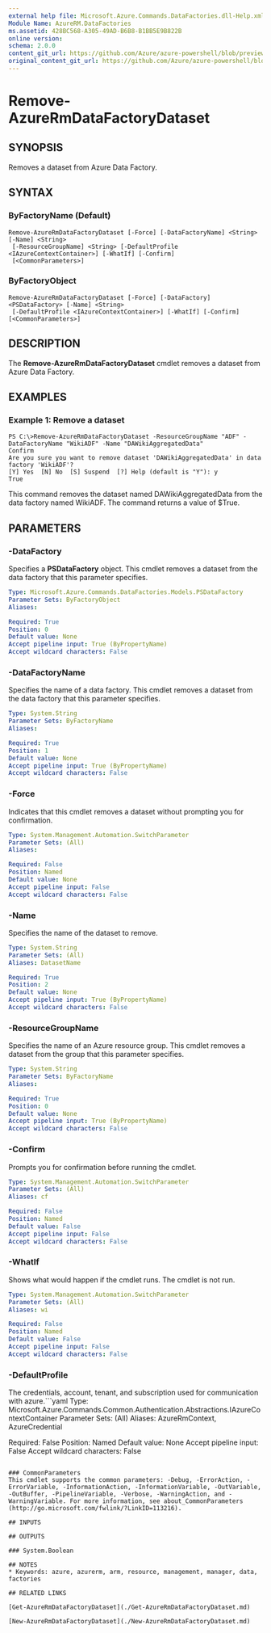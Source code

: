 ```yaml
---
external help file: Microsoft.Azure.Commands.DataFactories.dll-Help.xml
Module Name: AzureRM.DataFactories
ms.assetid: 428BC568-A305-49AD-B6B8-B1BB5E9B822B
online version:
schema: 2.0.0
content_git_url: https://github.com/Azure/azure-powershell/blob/preview/src/ResourceManager/DataFactories/Commands.DataFactories/help/Remove-AzureRmDataFactoryDataset.md
original_content_git_url: https://github.com/Azure/azure-powershell/blob/preview/src/ResourceManager/DataFactories/Commands.DataFactories/help/Remove-AzureRmDataFactoryDataset.md
---
```


# Remove-AzureRmDataFactoryDataset

## SYNOPSIS
Removes a dataset from Azure Data Factory.

## SYNTAX

### ByFactoryName (Default)
```
Remove-AzureRmDataFactoryDataset [-Force] [-DataFactoryName] <String> [-Name] <String>
 [-ResourceGroupName] <String> [-DefaultProfile <IAzureContextContainer>] [-WhatIf] [-Confirm]
 [<CommonParameters>]
```

### ByFactoryObject
```
Remove-AzureRmDataFactoryDataset [-Force] [-DataFactory] <PSDataFactory> [-Name] <String>
 [-DefaultProfile <IAzureContextContainer>] [-WhatIf] [-Confirm] [<CommonParameters>]
```

## DESCRIPTION
The **Remove-AzureRmDataFactoryDataset** cmdlet removes a dataset from Azure Data Factory.

## EXAMPLES

### Example 1: Remove a dataset
```
PS C:\>Remove-AzureRmDataFactoryDataset -ResourceGroupName "ADF" -DataFactoryName "WikiADF" -Name "DAWikiAggregatedData"
Confirm
Are you sure you want to remove dataset 'DAWikiAggregatedData' in data factory 'WikiADF'? 
[Y] Yes  [N] No  [S] Suspend  [?] Help (default is "Y"): y
True
```

This command removes the dataset named DAWikiAggregatedData from the data factory named WikiADF.
The command returns a value of $True.

## PARAMETERS

### -DataFactory
Specifies a **PSDataFactory** object.
This cmdlet removes a dataset from the data factory that this parameter specifies.

```yaml
Type: Microsoft.Azure.Commands.DataFactories.Models.PSDataFactory
Parameter Sets: ByFactoryObject
Aliases: 

Required: True
Position: 0
Default value: None
Accept pipeline input: True (ByPropertyName)
Accept wildcard characters: False
```

### -DataFactoryName
Specifies the name of a data factory.
This cmdlet removes a dataset from the data factory that this parameter specifies.

```yaml
Type: System.String
Parameter Sets: ByFactoryName
Aliases: 

Required: True
Position: 1
Default value: None
Accept pipeline input: True (ByPropertyName)
Accept wildcard characters: False
```

### -Force
Indicates that this cmdlet removes a dataset without prompting you for confirmation.

```yaml
Type: System.Management.Automation.SwitchParameter
Parameter Sets: (All)
Aliases: 

Required: False
Position: Named
Default value: None
Accept pipeline input: False
Accept wildcard characters: False
```

### -Name
Specifies the name of the dataset to remove.

```yaml
Type: System.String
Parameter Sets: (All)
Aliases: DatasetName

Required: True
Position: 2
Default value: None
Accept pipeline input: True (ByPropertyName)
Accept wildcard characters: False
```

### -ResourceGroupName
Specifies the name of an Azure resource group.
This cmdlet removes a dataset from the group that this parameter specifies.

```yaml
Type: System.String
Parameter Sets: ByFactoryName
Aliases: 

Required: True
Position: 0
Default value: None
Accept pipeline input: True (ByPropertyName)
Accept wildcard characters: False
```

### -Confirm
Prompts you for confirmation before running the cmdlet.

```yaml
Type: System.Management.Automation.SwitchParameter
Parameter Sets: (All)
Aliases: cf

Required: False
Position: Named
Default value: False
Accept pipeline input: False
Accept wildcard characters: False
```

### -WhatIf
Shows what would happen if the cmdlet runs.
The cmdlet is not run.

```yaml
Type: System.Management.Automation.SwitchParameter
Parameter Sets: (All)
Aliases: wi

Required: False
Position: Named
Default value: False
Accept pipeline input: False
Accept wildcard characters: False
```

### -DefaultProfile
The credentials, account, tenant, and subscription used for communication with azure.```yaml
Type: Microsoft.Azure.Commands.Common.Authentication.Abstractions.IAzureContextContainer
Parameter Sets: (All)
Aliases: AzureRmContext, AzureCredential

Required: False
Position: Named
Default value: None
Accept pipeline input: False
Accept wildcard characters: False
```

### CommonParameters
This cmdlet supports the common parameters: -Debug, -ErrorAction, -ErrorVariable, -InformationAction, -InformationVariable, -OutVariable, -OutBuffer, -PipelineVariable, -Verbose, -WarningAction, and -WarningVariable. For more information, see about_CommonParameters (http://go.microsoft.com/fwlink/?LinkID=113216).

## INPUTS

## OUTPUTS

### System.Boolean

## NOTES
* Keywords: azure, azurerm, arm, resource, management, manager, data, factories

## RELATED LINKS

[Get-AzureRmDataFactoryDataset](./Get-AzureRmDataFactoryDataset.md)

[New-AzureRmDataFactoryDataset](./New-AzureRmDataFactoryDataset.md)


